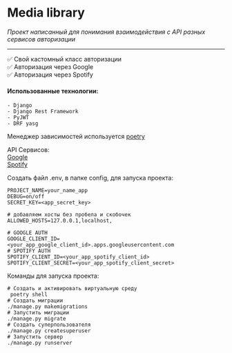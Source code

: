 Media library
===

*Проект написанный для понимания взаимодействия с API разных сервисов авторизации*
___

:white_check_mark: Свой кастомный класс авторизации    
:white_check_mark: Авторизация через Google    
:white_check_mark: Авторизация через Spotify

[comment]: <> (:o:)

#### Использованные технологии:
```text
- Django
- Django Rest Framework
- PyJWT
- DRF yasg
```
Менеджер зависимостей используется
[poetry](https://python-poetry.org/docs)

API Сервисов:    
[Google](https://console.cloud.google.com/home/dashboard)    
[Spotify](https://developer.spotify.com/documentation/web-api/)

Создать файл .env, в папке config, для запуска проекта:

```dotenv
PROJECT_NAME=your_name_app
DEBUG=on/off 
SECRET_KEY=<app_secret_key>

# добавляем хосты без пробела и скобочек
ALLOWED_HOSTS=127.0.0.1,localhost,

# GOOGLE AUTH
GOOGLE_CLIENT_ID=<your_app_google_client_id>.apps.googleusercontent.com
# SPOTIFY AUTH
SPOTIFY_CLIENT_ID=<your_app_spotify_client_id>
SPOTIFY_CLIENT_SECRET=<your_app_spotify_client_secret>
```

Команды для запуска проекта:

```shell
# Создать и активировать виртуальную среду
 poetry shell
# Создать миграции
./manage.py makemigrations 
# Запустить миграции
./manage.py migrate
# Создать суперпользователя
./manage.py createsuperuser
# Запустить сервер
./manage.py runserver
```
